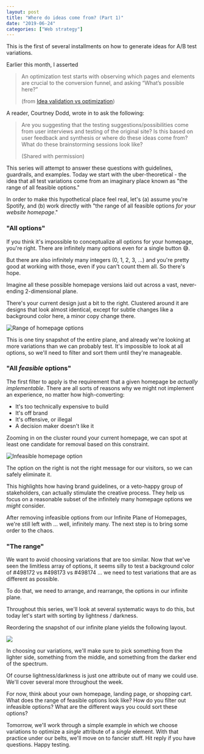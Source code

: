 ```yaml
---
layout: post
title: "Where do ideas come from? (Part 1)"
date: "2019-06-24"
categories: ["Web strategy"]
---
```


This is the first of several installments on how to generate ideas for A/B test variations.

Earlier this month, I asserted

> An optimization test starts with observing which pages and elements are crucial to the conversion funnel, and asking “What’s possible here?”
> 
> (from [Idea validation vs optimization](https://briandavidhall.com/idea-validation-vs-optimization/))

A reader, Courtney Dodd, wrote in to ask the following:

> Are you suggesting that the testing suggestions/possibilities come from user interviews and testing of the original site? Is this based on user feedback and synthesis or where do these ideas come from? What do these brainstorming sessions look like?
> 
> (Shared with permission)

This series will attempt to answer these questions with guidelines, guardrails, and examples. Today we start with the uber-theoretical - the idea that all test variations come from an imaginary place known as "the range of all feasible options."

In order to make this hypothetical place feel real, let's (a) assume you're Spotify, and (b) work directly with "the range of all feasible options _for your website homepage_."

### "All options"

If you think it's impossible to conceptualize all options for your homepage, you're right. There are infinitely many options even for a single button 😅.

But there are also infinitely many integers (0, 1, 2, 3, ...) and you're pretty good at working with those, even if you can't count them all. So there's hope.

Imagine all these possible homepage versions laid out across a vast, never-ending 2-dimensional plane.

There's your current design just a bit to the right. Clustered around it are designs that look almost identical, except for subtle changes like a background color here, a minor copy change there.

![Range of homepage options](/images/Screen-Shot-2019-06-24-at-8.49.33-AM.png)

This is one tiny snapshot of the entire plane, and already we're looking at more variations than we can probably test. It's impossible to look at all options, so we'll need to filter and sort them until they're manageable.

### "All _feasible_ options"

The first filter to apply is the requirement that a given homepage be _actually implementable_. There are all sorts of reasons why we might not implement an experience, no matter how high-converting:

- It's too technically expensive to build
- It's off brand
- It's offensive, or illegal
- A decision maker doesn't like it

Zooming in on the cluster round your current homepage, we can spot at least one candidate for removal based on this constraint.

![Infeasible homepage option](/images/Screen-Shot-2019-06-24-at-8.59.08-AM-1024x557.png)

The option on the right is not the right message for our visitors, so we can safely eliminate it.

This highlights how having brand guidelines, or a veto-happy group of stakeholders, can actually stimulate the creative process. They help us focus on a reasonable subset of the infinitely many homepage options we _might_ consider.

After removing infeasible options from our Infinite Plane of Homepages, we're still left with ... well, infinitely many. The next step is to bring some order to the chaos.

### "The range"

We want to avoid choosing variations that are too similar. Now that we've seen the limitless array of options, it seems silly to test a background color of #498172 vs #498173 vs #498174 ... we need to test variations that are as different as possible.

To do that, we need to arrange, and rearrange, the options in our infinite plane.

Throughout this series, we'll look at several systematic ways to do this, but today let's start with sorting by lightness / darkness.

Reordering the snapshot of our infinite plane yields the following layout.

![](/images/Screen-Shot-2019-06-24-at-9.18.20-AM-1.png)

In choosing our variations, we'll make sure to pick something from the lighter side, something from the middle, and something from the darker end of the spectrum.

Of course lightness/darkness is just one attribute out of many we could use. We'll cover several more throughout the week.

For now, think about your own homepage, landing page, or shopping cart. What does the range of feasible options look like? How do you filter out infeasible options? What are the different ways you could sort these options?

Tomorrow, we'll work through a simple example in which we choose variations to optimize a _single_ attribute of a _single_ element. With that practice under our belts, we'll move on to fancier stuff. Hit reply if you have questions. Happy testing.
